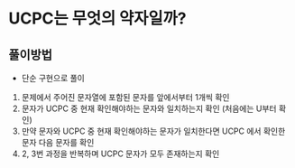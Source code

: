 # UCPC는 무엇의 약자일까?
## 풀이방법
- 단순 구현으로 풀이
1. 문제에서 주어진 문자열에 포함된 문자를 앞에서부터 1개씩 확인
2. 문자가 UCPC 중 현재 확인해야하는 문자와 일치하는지 확인 (처음에는 U부터 확인)
3. 만약 문자와 UCPC 중 현재 확인해야하는 문자가 일치한다면 UCPC 에서 확인한 문자 다음 문자를 확인
4. 2, 3번 과정을 반복하며 UCPC 문자가 모두 존재하는지 확인
